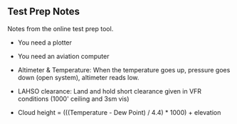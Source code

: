 ## Test Prep Notes

Notes from the online test prep tool.

* You need a plotter
* You need an aviation computer

* Altimeter & Temperature: When the temperature goes up, pressure goes down (open system), altimeter reads low.

* LAHSO clearance: Land and hold short clearance given in VFR conditions (1000' ceiling and 3sm vis)

* Cloud height = (((Temperature - Dew Point) / 4.4) * 1000) + elevation